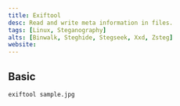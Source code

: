 ```yaml
---
title: Exiftool
desc: Read and write meta information in files.
tags: [Linux, Steganography]
alts: [Binwalk, Steghide, Stegseek, Xxd, Zsteg]
website:
---
```


## Basic

```sh
exiftool sample.jpg
```